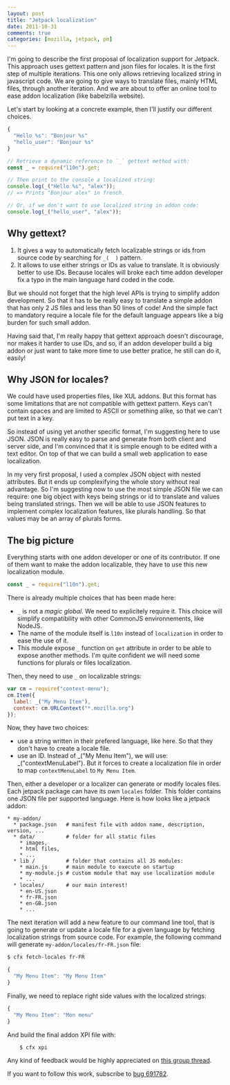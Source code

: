 ```yaml
---
layout: post
title: "Jetpack localization"
date: 2011-10-31
comments: true
categories: [mozilla, jetpack, pm]
---
```

I'm going to describe the first proposal of localization support for Jetpack. 
This approach uses gettext pattern and json files for locales.
It is the first step of multiple iterations. This one only allows retrieving localized string in javascript code.
We are going to give ways to translate files, mainly HTML files, through another iteration.
And we are about to offer an online tool to ease addon localization (like babelzilla website).

Let's start by looking at a concrete example, then I'll justify our different choices.

``` javascript French locale file
{
  "Hello %s": "Bonjour %s"
  "hello_user": "Bonjour %s"
}
```

``` javascript Addon code
// Retrieve a dynamic reference to `_` gettext method with:
const _ = require("l10n").get;

// Then print to the console a localized string:
console.log(_("Hello %s", "alex"));
// => Prints "Bonjour alex" in french.

// Or, if we don't want to use localized string in addon code:
console.log(_("hello_user", "alex"));
```

Why gettext?
------------
1. It gives a way to automatically fetch localizable strings or ids from source code
by searching for `_(  )` pattern. 
2. It allows to use either strings or IDs as value to translate. 
It is obviously better to use IDs. Because locales will broke
each time addon developer fix a typo in the main language hard coded in the code.

But we should not forget that the high level APIs is trying to
simplify addon development. So that it has to be really easy to translate a simple
addon that has only 2 JS files and less than 50 lines of code!
And the simple fact to mandatory require a locale file for the default language
appears like a big burden for such small addon.

Having said that, I'm really happy that gettext approach doesn't discourage, nor
makes it harder to use IDs, and so, if an addon developer build a big addon
or just want to take more time to use better pratice, he still can do it, easily!

Why JSON for locales?
---------------------
We could have used properties files, like XUL addons. But this format has some 
limitations that are not compatible with gettext pattern. Keys can't contain spaces
and are limited to ASCII or something alike, so that we can't put text in a key.

So instead of using yet another specific format, I'm suggesting here to use JSON.
JSON is really easy to parse and generate from both client and server side,
and I'm convinced that it is simple enough to be edited with a text editor.
On top of that we can build a small web application to ease localization.

In my very first proposal, I used a complex JSON object with nested attributes.
But it ends up complexifying the whole story without real advantage.
So I'm suggesting now to use the most simple JSON file we can require: 
one big object with keys being strings or id to translate and values being translated strings.
Then we will be able to use JSON features to implement complex localization features,
like plurals handling. So that values may be an array of plurals forms.

The big picture
---------------
Everything starts with one addon developer or one of its contributor.
If one of them want to make the addon localizable, they have to use this new localization module.
```  js
const _ = require("l10n").get;
```

There is already multiple choices that has been made here:
 - `_` is not a _magic global_. We need to explicitely require it. 
This choice will simplify compatibility with other CommonJS environnements, like NodeJS.
 - The name of the module itself is `l10n` instead of `localization` in order to ease the use of it.
 - This module expose `_` function on `get` attribute in order to be able to 
expose another methods. I'm quite confident we will need some functions for plurals or files localization.

Then, they need to use `_` on localizable strings:
```  js
var cm = require("context-menu");
cm.Item({
  label: _("My Menu Item"),
  context: cm.URLContext("*.mozilla.org")
});
```

Now, they have two choices:

 * use a string written in their prefered language, like here. 
So that they don't have to create a locale file.
 * use an ID. Instead of _("My Menu Item"), we will use: _("contextMenuLabel").
But it forces to create a localization file in order to map `contextMenuLabel` to `My Menu Item`.

Then, either a developer or a localizer can generate or modify locales files.
Each jetpack package can have its own `locales` folder. 
This folder contains one JSON file per supported language.
Here is how looks like a jetpack addon:

    * my-addon/
      * package.json   # manifest file with addon name, description, version, ...
      * data/          # folder for all static files
        * images, 
        * html files, 
        * ...
      * lib /          # folder that contains all JS modules:
        * main.js      # main module to execute on startup
        * my-module.js # custom module that may use localization module
        * ...
      * locales/       # our main interest!
        * en-US.json
        * fr-FR.json
        * en-GB.json
        * ...

The next iteration will add a new feature to our command line tool,
that is going to generate or update a locale file for a given language by fetching localization strings from source code.
For example, the following command will generate `my-addon/locales/fr-FR.json` file:

``` sh
$ cfx fetch-locales fr-FR
```

``` javascript my-addon/locales/fr-FR.json
{
  "My Menu Item": "My Menu Item"
}
```

Finally, we need to replace right side values with the localized strings:
``` javascript
{
  "My Menu Item": "Mon menu"
}
```
And build the final addon XPI file with:

``` sh
    $ cfx xpi
```

Any kind of feedback would be highly appreciated on [this group thread](https://groups.google.com/group/mozilla-labs-jetpack/t/da50c6dac33b445b).

If you want to follow this work, 
subscribe to [bug 691782](https://bugzilla.mozilla.org/show_bug.cgi?id=691782).

